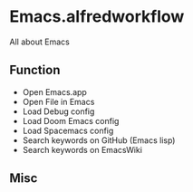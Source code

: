 # Emacs.alfredworkflow

All about Emacs

## Function

- Open Emacs.app
- Open File in Emacs
- Load Debug config
- Load Doom Emacs config
- Load Spacemacs config
- Search keywords on GitHub (Emacs lisp)
- Search keywords on EmacsWiki



## Misc


